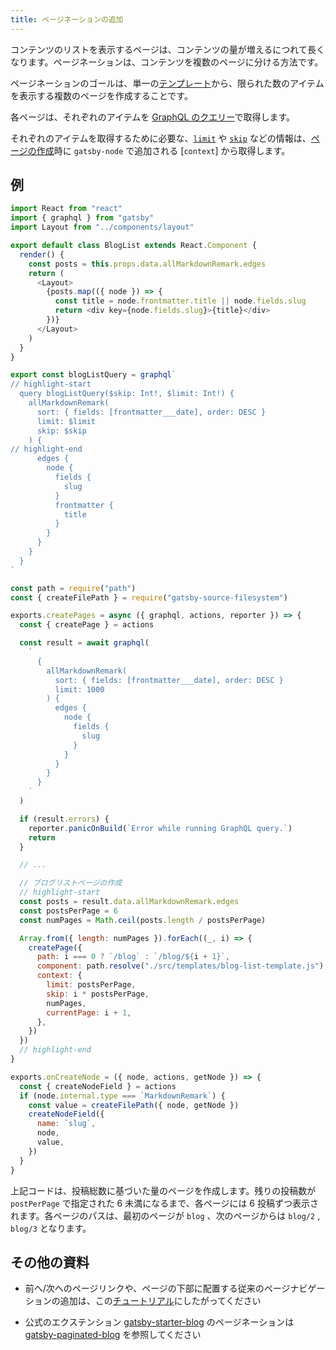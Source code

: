 ```yaml
---
title: ページネーションの追加
---
```


コンテンツのリストを表示するページは、コンテンツの量が増えるにつれて長くなります。ページネーションは、コンテンツを複数のページに分ける方法です。

ページネーションのゴールは、単一の[テンプレート](/docs/building-with-components/#page-template-components)から、限られた数のアイテムを表示する複数のページを作成することです。

各ページは、それぞれのアイテムを [GraphQL のクエリー](/docs/querying-with-graphql/)で取得します。

それぞれのアイテムを取得するために必要な、[`limit`](/docs/graphql-reference/#limit) や [`skip`](/docs/graphql-reference/#skip) などの情報は、[ページの作成](/docs/creating-and-modifying-pages/#creating-pages-in-gatsby-nodejs)時に `gatsby-node` で追加される [`context`] から取得します。

## 例

```jsx:title=src/templates/blog-list-template.js
import React from "react"
import { graphql } from "gatsby"
import Layout from "../components/layout"

export default class BlogList extends React.Component {
  render() {
    const posts = this.props.data.allMarkdownRemark.edges
    return (
      <Layout>
        {posts.map(({ node }) => {
          const title = node.frontmatter.title || node.fields.slug
          return <div key={node.fields.slug}>{title}</div>
        })}
      </Layout>
    )
  }
}

export const blogListQuery = graphql`
// highlight-start
  query blogListQuery($skip: Int!, $limit: Int!) {
    allMarkdownRemark(
      sort: { fields: [frontmatter___date], order: DESC }
      limit: $limit
      skip: $skip
    ) {
// highlight-end
      edges {
        node {
          fields {
            slug
          }
          frontmatter {
            title
          }
        }
      }
    }
  }
`
```

```js:title=gatsby-node.js
const path = require("path")
const { createFilePath } = require("gatsby-source-filesystem")

exports.createPages = async ({ graphql, actions, reporter }) => {
  const { createPage } = actions

  const result = await graphql(
    `
      {
        allMarkdownRemark(
          sort: { fields: [frontmatter___date], order: DESC }
          limit: 1000
        ) {
          edges {
            node {
              fields {
                slug
              }
            }
          }
        }
      }
    `
  )

  if (result.errors) {
    reporter.panicOnBuild(`Error while running GraphQL query.`)
    return
  }

  // ...

  // ブログリストページの作成
  // highlight-start
  const posts = result.data.allMarkdownRemark.edges
  const postsPerPage = 6
  const numPages = Math.ceil(posts.length / postsPerPage)

  Array.from({ length: numPages }).forEach((_, i) => {
    createPage({
      path: i === 0 ? `/blog` : `/blog/${i + 1}`,
      component: path.resolve("./src/templates/blog-list-template.js"),
      context: {
        limit: postsPerPage,
        skip: i * postsPerPage,
        numPages,
        currentPage: i + 1,
      },
    })
  })
  // highlight-end
}

exports.onCreateNode = ({ node, actions, getNode }) => {
  const { createNodeField } = actions
  if (node.internal.type === `MarkdownRemark`) {
    const value = createFilePath({ node, getNode })
    createNodeField({
      name: `slug`,
      node,
      value,
    })
  }
}
```

上記コードは、投稿総数に基づいた量のページを作成します。残りの投稿数が `postPerPage` で指定された 6 未満になるまで、各ページには 6 投稿ずつ表示されます。各ページのパスは、最初のページが `blog` 、次のページからは `blog/2` , `blog/3` となります。

## その他の資料

- 前へ/次へのページリンクや、ページの下部に配置する従来のページナビゲーションの追加は、この[チュートリアル](https://nickymeuleman.netlify.com/blog/gatsby-pagination/)にしたがってください

- 公式のエクステンション [gatsby-starter-blog](https://github.com/gatsbyjs/gatsby-starter-blog) のページネーションは [gatsby-paginated-blog](https://github.com/NickyMeuleman/gatsby-paginated-blog) を参照してください

